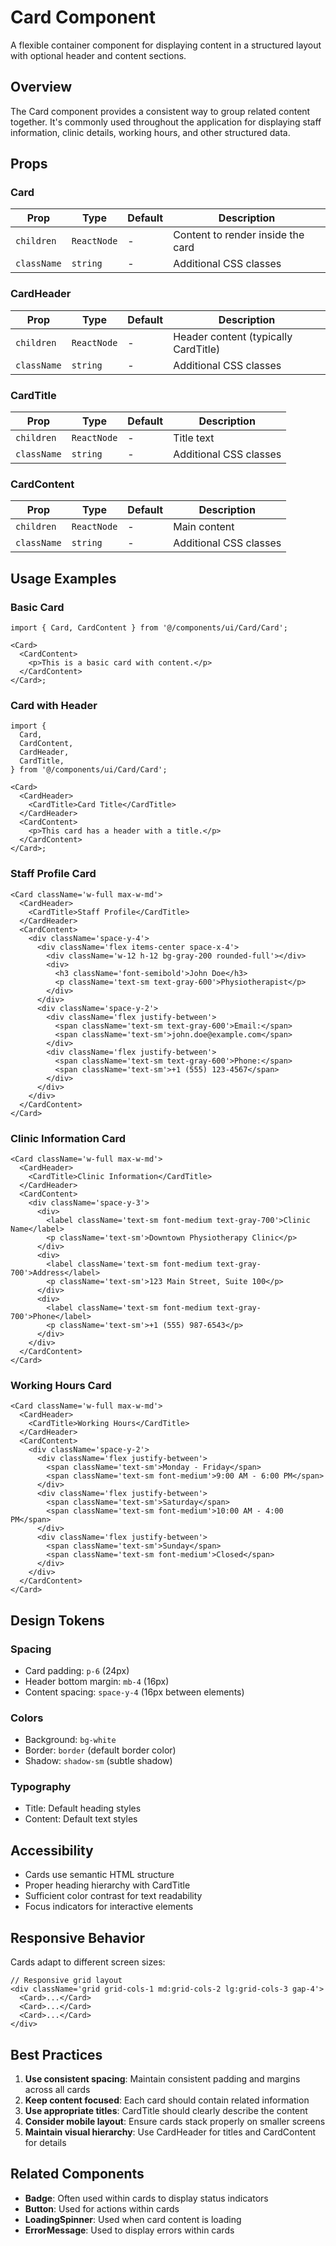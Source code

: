 # Card Component

A flexible container component for displaying content in a structured layout with optional header and content sections.

## Overview

The Card component provides a consistent way to group related content together. It's commonly used throughout the application for displaying staff information, clinic details, working hours, and other structured data.

## Props

### Card

| Prop        | Type        | Default | Description                       |
| ----------- | ----------- | ------- | --------------------------------- |
| `children`  | `ReactNode` | -       | Content to render inside the card |
| `className` | `string`    | -       | Additional CSS classes            |

### CardHeader

| Prop        | Type        | Default | Description                          |
| ----------- | ----------- | ------- | ------------------------------------ |
| `children`  | `ReactNode` | -       | Header content (typically CardTitle) |
| `className` | `string`    | -       | Additional CSS classes               |

### CardTitle

| Prop        | Type        | Default | Description            |
| ----------- | ----------- | ------- | ---------------------- |
| `children`  | `ReactNode` | -       | Title text             |
| `className` | `string`    | -       | Additional CSS classes |

### CardContent

| Prop        | Type        | Default | Description            |
| ----------- | ----------- | ------- | ---------------------- |
| `children`  | `ReactNode` | -       | Main content           |
| `className` | `string`    | -       | Additional CSS classes |

## Usage Examples

### Basic Card

```tsx
import { Card, CardContent } from '@/components/ui/Card/Card';

<Card>
  <CardContent>
    <p>This is a basic card with content.</p>
  </CardContent>
</Card>;
```

### Card with Header

```tsx
import {
  Card,
  CardContent,
  CardHeader,
  CardTitle,
} from '@/components/ui/Card/Card';

<Card>
  <CardHeader>
    <CardTitle>Card Title</CardTitle>
  </CardHeader>
  <CardContent>
    <p>This card has a header with a title.</p>
  </CardContent>
</Card>;
```

### Staff Profile Card

```tsx
<Card className='w-full max-w-md'>
  <CardHeader>
    <CardTitle>Staff Profile</CardTitle>
  </CardHeader>
  <CardContent>
    <div className='space-y-4'>
      <div className='flex items-center space-x-4'>
        <div className='w-12 h-12 bg-gray-200 rounded-full'></div>
        <div>
          <h3 className='font-semibold'>John Doe</h3>
          <p className='text-sm text-gray-600'>Physiotherapist</p>
        </div>
      </div>
      <div className='space-y-2'>
        <div className='flex justify-between'>
          <span className='text-sm text-gray-600'>Email:</span>
          <span className='text-sm'>john.doe@example.com</span>
        </div>
        <div className='flex justify-between'>
          <span className='text-sm text-gray-600'>Phone:</span>
          <span className='text-sm'>+1 (555) 123-4567</span>
        </div>
      </div>
    </div>
  </CardContent>
</Card>
```

### Clinic Information Card

```tsx
<Card className='w-full max-w-md'>
  <CardHeader>
    <CardTitle>Clinic Information</CardTitle>
  </CardHeader>
  <CardContent>
    <div className='space-y-3'>
      <div>
        <label className='text-sm font-medium text-gray-700'>Clinic Name</label>
        <p className='text-sm'>Downtown Physiotherapy Clinic</p>
      </div>
      <div>
        <label className='text-sm font-medium text-gray-700'>Address</label>
        <p className='text-sm'>123 Main Street, Suite 100</p>
      </div>
      <div>
        <label className='text-sm font-medium text-gray-700'>Phone</label>
        <p className='text-sm'>+1 (555) 987-6543</p>
      </div>
    </div>
  </CardContent>
</Card>
```

### Working Hours Card

```tsx
<Card className='w-full max-w-md'>
  <CardHeader>
    <CardTitle>Working Hours</CardTitle>
  </CardHeader>
  <CardContent>
    <div className='space-y-2'>
      <div className='flex justify-between'>
        <span className='text-sm'>Monday - Friday</span>
        <span className='text-sm font-medium'>9:00 AM - 6:00 PM</span>
      </div>
      <div className='flex justify-between'>
        <span className='text-sm'>Saturday</span>
        <span className='text-sm font-medium'>10:00 AM - 4:00 PM</span>
      </div>
      <div className='flex justify-between'>
        <span className='text-sm'>Sunday</span>
        <span className='text-sm font-medium'>Closed</span>
      </div>
    </div>
  </CardContent>
</Card>
```

## Design Tokens

### Spacing

- Card padding: `p-6` (24px)
- Header bottom margin: `mb-4` (16px)
- Content spacing: `space-y-4` (16px between elements)

### Colors

- Background: `bg-white`
- Border: `border` (default border color)
- Shadow: `shadow-sm` (subtle shadow)

### Typography

- Title: Default heading styles
- Content: Default text styles

## Accessibility

- Cards use semantic HTML structure
- Proper heading hierarchy with CardTitle
- Sufficient color contrast for text readability
- Focus indicators for interactive elements

## Responsive Behavior

Cards adapt to different screen sizes:

```tsx
// Responsive grid layout
<div className='grid grid-cols-1 md:grid-cols-2 lg:grid-cols-3 gap-4'>
  <Card>...</Card>
  <Card>...</Card>
  <Card>...</Card>
</div>
```

## Best Practices

1. **Use consistent spacing**: Maintain consistent padding and margins across all cards
2. **Keep content focused**: Each card should contain related information
3. **Use appropriate titles**: CardTitle should clearly describe the content
4. **Consider mobile layout**: Ensure cards stack properly on smaller screens
5. **Maintain visual hierarchy**: Use CardHeader for titles and CardContent for details

## Related Components

- **Badge**: Often used within cards to display status indicators
- **Button**: Used for actions within cards
- **LoadingSpinner**: Used when card content is loading
- **ErrorMessage**: Used to display errors within cards
